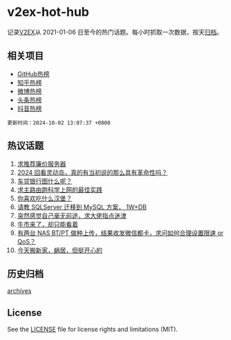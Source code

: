 # v2ex-hot-hub

 记录[V2EX](https://www.v2ex.com/)从 2021-01-06 日至今的热门话题。每小时抓取一次数据，按天[归档](archives)。
 
 ## 相关项目

- [GitHub热榜](https://github.com/it985/github-hot-hub)
- [知乎热榜](https://github.com/it985/zhihu-hot-hub)
- [微博热榜](https://github.com/it985/weibo-hot-hub)
- [头条热榜](https://github.com/it985/toutiao-hot-hub)
- [抖音热榜](https://github.com/it985/douyin-hot-hub)


 `更新时间：2024-10-02 13:07:37 +0800`

## 热议话题

1. [求推荐廉价服务器](https://www.v2ex.com/t/1077295)
1. [2024 回看灵动岛，真的有当初说的那么具有革命性吗？](https://www.v2ex.com/t/1077311)
1. [车贷银行图什么呢？](https://www.v2ex.com/t/1077371)
1. [求主路由跑科学上网的最佳实践](https://www.v2ex.com/t/1077333)
1. [你喜欢吃什么汉堡？](https://www.v2ex.com/t/1077354)
1. [请教 SQLServer 迁移到 MySQL 方案， 1W+DB](https://www.v2ex.com/t/1077367)
1. [突然感觉自己毫无前途，求大佬指点迷津](https://www.v2ex.com/t/1077272)
1. [牛市来了，却只能看着](https://www.v2ex.com/t/1077355)
1. [有两台 NAS BT/PT 做种上传，结果收发微信都卡，求问如何合理设置限速 or QoS？](https://www.v2ex.com/t/1077316)
1. [今天搬新家，蜗居，但挺开心的](https://www.v2ex.com/t/1077339)

## 历史归档

[archives](archives)

## License

See the [LICENSE](LICENSE) file for license rights and limitations (MIT).
